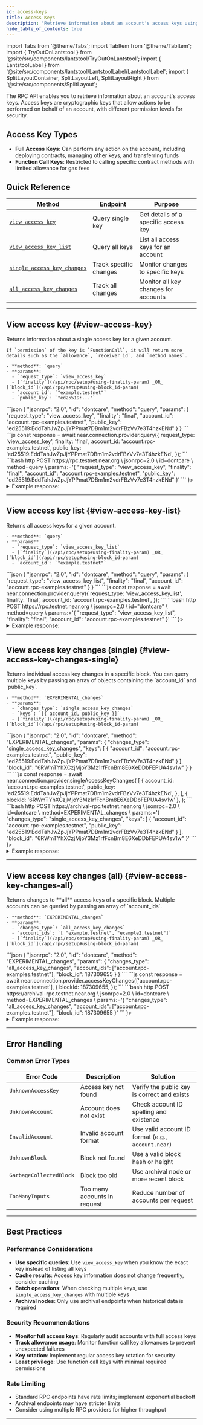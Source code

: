 ```yaml
---
id: access-keys
title: Access Keys
description: "Retrieve information about an account's access keys using the NEAR RPC API, including viewing keys, listing all keys, and tracking access key changes."
hide_table_of_contents: true
---
```


import Tabs from '@theme/Tabs';
import TabItem from '@theme/TabItem';
import { TryOutOnLantstool } from '@site/src/components/lantstool/TryOutOnLantstool';
import { LantstoolLabel } from '@site/src/components/lantstool/LantstoolLabel/LantstoolLabel';
import { SplitLayoutContainer, SplitLayoutLeft, SplitLayoutRight } from '@site/src/components/SplitLayout';

The RPC API enables you to retrieve information about an account's access keys. Access keys are cryptographic keys that allow actions to be performed on behalf of an account, with different permission levels for security.

## Access Key Types

- **Full Access Keys**: Can perform any action on the account, including deploying contracts, managing other keys, and transferring funds
- **Function Call Keys**: Restricted to calling specific contract methods with limited allowance for gas fees

## Quick Reference

| Method | Endpoint | Purpose |
|--------|----------|---------|
| [`view_access_key`](#view-access-key) | Query single key | Get details of a specific access key |
| [`view_access_key_list`](#view-access-key-list) | Query all keys | List all access keys for an account |
| [`single_access_key_changes`](#view-access-key-changes-single) | Track specific changes | Monitor changes to specific keys |
| [`all_access_key_changes`](#view-access-key-changes-all) | Track all changes | Monitor all key changes for accounts |


---

## View access key {#view-access-key}

<SplitLayoutContainer>
  <SplitLayoutLeft title="Description">
    Returns information about a single access key for a given account.
  
    If `permission` of the key is `FunctionCall`, it will return more details such as the `allowance`, `receiver_id`, and `method_names`.

    - **method**: `query`
    - **params**:
      - `request_type`: `view_access_key`
      - [`finality`](/api/rpc/setup#using-finality-param) _OR_ [`block_id`](/api/rpc/setup#using-block_id-param)
      - `account_id`: `"example.testnet"`
      - `public_key`: `"ed25519:..."`

  </SplitLayoutLeft>
  <SplitLayoutRight title="Example">
    <Tabs groupId="code-tabs">
      <TabItem value="json" label="JSON" default>
        ```json
        {
          "jsonrpc": "2.0",
          "id": "dontcare",
          "method": "query",
          "params": {
            "request_type": "view_access_key",
            "finality": "final",
            "account_id": "account.rpc-examples.testnet",
            "public_key": "ed25519:EddTahJwZpJjYPPmat7DBm1m2vdrFBzVv7e3T4hzkENd"
          }
        }
        ```
      </TabItem>
      <TabItem value="js" label="JavaScript">
        ```js
        const response = await near.connection.provider.query({
          request_type: 'view_access_key',
          finality: 'final',
          account_id: 'account.rpc-examples.testnet',
          public_key: 'ed25519:EddTahJwZpJjYPPmat7DBm1m2vdrFBzVv7e3T4hzkENd',
        });
        ```
      </TabItem>
      <TabItem value="http" label="HTTPie">
        ```bash
        http POST https://rpc.testnet.near.org \
          jsonrpc=2.0 \
          id=dontcare \
          method=query \
          params:='{
            "request_type": "view_access_key",
            "finality": "final",
            "account_id": "account.rpc-examples.testnet",
            "public_key": "ed25519:EddTahJwZpJjYPPmat7DBm1m2vdrFBzVv7e3T4hzkENd"
          }'
        ```
      </TabItem>
      <TabItem value="Lantstool" label={<LantstoolLabel />}>
        <TryOutOnLantstool path="docs/5.api/rpc/access-keys/get-account-key.json" />
      </TabItem>
    </Tabs>
  </SplitLayoutRight>
</SplitLayoutContainer>

<details>
  <summary>Example response: </summary>
  ```json
  {
    "jsonrpc": "2.0",
    "result": {
      "block_hash": "J1zkrK8sHuzzV8pkXsEPrZH7SQZeJ2NSEs9L1hSWzVgg",
      "block_height": 187316844,
      "nonce": 187309654000001,
      "permission": {
        "FunctionCall": {
          "allowance": "149788200694421800000000",
          "method_names": [
            "write_record",
            "get_record",
            "get_greeting",
            "__contract_abi",
            "contract_source_metadata"
          ],
          "receiver_id": "contract.rpc-examples.testnet"
        }
      }
    },
    "id": "dontcare"
  }
  ```

</details>

---

## View access key list {#view-access-key-list}

<SplitLayoutContainer>
  <SplitLayoutLeft title="Description">
    Returns all access keys for a given account.

    - **method**: `query`
    - **params**:
      - `request_type`: `view_access_key_list`
      - [`finality`](/api/rpc/setup#using-finality-param) _OR_ [`block_id`](/api/rpc/setup#using-block_id-param)
      - `account_id`: `"example.testnet"`

  </SplitLayoutLeft>
  <SplitLayoutRight title="Example">

<Tabs groupId="code-tabs">
  <TabItem value="json" label="JSON" default>
    ```json
    {
      "jsonrpc": "2.0",
      "id": "dontcare",
      "method": "query",
      "params": {
        "request_type": "view_access_key_list",
        "finality": "final",
        "account_id": "account.rpc-examples.testnet"
      }
    }
    ```
  </TabItem>
  <TabItem value="js" label="JavaScript">
    ```js
    const response = await near.connection.provider.query({
      request_type: 'view_access_key_list',
      finality: 'final',
      account_id: 'account.rpc-examples.testnet',
    });
    ```
  </TabItem>
  <TabItem value="http" label="HTTPie">
    ```bash
    http POST https://rpc.testnet.near.org \
      jsonrpc=2.0 \
      id="dontcare" \
      method=query \
      params:='{
        "request_type": "view_access_key_list",
        "finality": "final",
        "account_id": "account.rpc-examples.testnet"
      }'
    ```
  </TabItem>
  <TabItem value="Lantstool" label={<LantstoolLabel />}>
    <TryOutOnLantstool path="docs/5.api/rpc/access-keys/get-account-keys.json" />
  </TabItem>
</Tabs>
  </SplitLayoutRight>
</SplitLayoutContainer>

<details>
  <summary>Example response:</summary>
  ```json
  {
    "jsonrpc": "2.0",
    "result": {
      "block_hash": "29G6xeV4ufkVsY24YZPfiRwLMTNoKrAMitrjg6nvVZqq",
      "block_height": 187319080,
      "keys": [
        {
          "access_key": {
            "nonce": 187309654000000,
            "permission": "FullAccess"
          },
          "public_key": "ed25519:vJBU18AtvePANmepMoY3rtV3wt1RHwqoktak82E4d2M"
        },
        {
          "access_key": {
            "nonce": 187309654000001,
            "permission": {
              "FunctionCall": {
                "allowance": "149788200694421800000000",
                "method_names": [
                  "write_record",
                  "get_record",
                  "get_greeting",
                  "__contract_abi",
                  "contract_source_metadata"
                ],
                "receiver_id": "contract.rpc-examples.testnet"
              }
            }
          },
          "public_key": "ed25519:EddTahJwZpJjYPPmat7DBm1m2vdrFBzVv7e3T4hzkENd"
        }
      ]
    },
    "id": "dontcare"
  }
  ```
</details>

---

## View access key changes (single) {#view-access-key-changes-single}

<SplitLayoutContainer>
  <SplitLayoutLeft title="Description">
    Returns individual access key changes in a specific block. You can query multiple
    keys by passing an array of objects containing the `account_id` and `public_key`.

    - **method**: `EXPERIMENTAL_changes`
    - **params**:
      - `changes_type`: `single_access_key_changes`
      - `keys`: `[{ account_id, public_key }]`
      - [`finality`](/api/rpc/setup#using-finality-param) _OR_ [`block_id`](/api/rpc/setup#using-block_id-param)

  </SplitLayoutLeft>
  <SplitLayoutRight title="Example">
    <Tabs groupId="code-tabs">
  <TabItem value="json" label="JSON" default>
      ```json
      {
        "jsonrpc": "2.0",
        "id": "dontcare",
        "method": "EXPERIMENTAL_changes",
        "params": {
          "changes_type": "single_access_key_changes",
          "keys": [
            {
              "account_id": "account.rpc-examples.testnet",
              "public_key": "ed25519:EddTahJwZpJjYPPmat7DBm1m2vdrFBzVv7e3T4hzkENd"
            }
          ],
          "block_id": "6RWmTYhXCzjMjoY3Mz1rfFcnBm8E6XeDDbFEPUA4sv1w"
        }
      }
      ```
  </TabItem>
  <TabItem value="js" label="JavaScript">
      ```js
      const response = await near.connection.provider.singleAccessKeyChanges(
        [
          {
            account_id: 'account.rpc-examples.testnet',
            public_key: 'ed25519:EddTahJwZpJjYPPmat7DBm1m2vdrFBzVv7e3T4hzkENd',
          },
        ],
        { blockId: '6RWmTYhXCzjMjoY3Mz1rfFcnBm8E6XeDDbFEPUA4sv1w' },
      );
      ```
  </TabItem>
  <TabItem value="http" label="HTTPie">
      ```bash
      http POST https://archival-rpc.testnet.near.org \
        jsonrpc=2.0 \
        id=dontcare \
        method=EXPERIMENTAL_changes \
        params:='{
          "changes_type": "single_access_key_changes",
          "keys": [
            {
              "account_id": "account.rpc-examples.testnet",
              "public_key": "ed25519:EddTahJwZpJjYPPmat7DBm1m2vdrFBzVv7e3T4hzkENd"
            }
          ],
          "block_id": "6RWmTYhXCzjMjoY3Mz1rfFcnBm8E6XeDDbFEPUA4sv1w"
        }'
      ```
  </TabItem>
  <TabItem value="Lantstool" label={<LantstoolLabel />}>
    <TryOutOnLantstool path="docs/5.api/rpc/access-keys/get-changes-for-account-key.json" />
  </TabItem>
</Tabs>
  </SplitLayoutRight>
</SplitLayoutContainer>

<details>
  <summary>Example response: </summary>
    ```json
    {
      "jsonrpc": "2.0",
      "result": {
        "block_hash": "6RWmTYhXCzjMjoY3Mz1rfFcnBm8E6XeDDbFEPUA4sv1w",
        "changes": [
          {
            "cause": {
              "tx_hash": "J3KbUXF9YPu2eGnbDCACxGvmMDZMdP7acGYhVLHGu9y2",
              "type": "transaction_processing"
            },
            "change": {
              "access_key": {
                "nonce": 187309654000001,
                "permission": {
                  "FunctionCall": {
                    "allowance": "142924791772640836536480",
                    "method_names": [
                      "write_record",
                      "get_record",
                      "get_greeting",
                      "__contract_abi",
                      "contract_source_metadata"
                    ],
                    "receiver_id": "contract.rpc-examples.testnet"
                  }
                }
              },
              "account_id": "account.rpc-examples.testnet",
              "public_key": "ed25519:EddTahJwZpJjYPPmat7DBm1m2vdrFBzVv7e3T4hzkENd"
            },
            "type": "access_key_update"
          }
        ]
      },
      "id": "dontcare"
    }
    ```
</details>

---

## View access key changes (all) {#view-access-key-changes-all}

<SplitLayoutContainer>
  <SplitLayoutLeft title="Description">
    Returns changes to **all** access keys of a specific block.
    Multiple accounts can be queried by passing an array of `account_ids`.

    - **method**: `EXPERIMENTAL_changes`
    - **params**:
      - `changes_type`: `all_access_key_changes`
      - `account_ids`: `[ "example.testnet", "example2.testnet"]`
      - [`finality`](/api/rpc/setup#using-finality-param) _OR_ [`block_id`](/api/rpc/setup#using-block_id-param)

  </SplitLayoutLeft>
  <SplitLayoutRight title="Example">
    <Tabs groupId="code-tabs">
  <TabItem value="json" label="JSON" default>
      ```json
      {
        "jsonrpc": "2.0",
        "id": "dontcare",
        "method": "EXPERIMENTAL_changes",
        "params": {
          "changes_type": "all_access_key_changes",
          "account_ids": ["account.rpc-examples.testnet"],
          "block_id": 187309655
        }
      }
      ```
  </TabItem>
  <TabItem value="js" label="JavaScript">
      ```js
      const response = await near.connection.provider.accessKeyChanges(['account.rpc-examples.testnet'], {
        blockId: 187309655,
      });
      ```
  </TabItem>
  <TabItem value="http" label="HTTPie">
      ```bash
      http POST https://archival-rpc.testnet.near.org \
        jsonrpc=2.0 \
        id=dontcare \
        method=EXPERIMENTAL_changes \
        params:='{
          "changes_type": "all_access_key_changes",
          "account_ids": ["account.rpc-examples.testnet"],
          "block_id": 187309655
        }'
      ```
  </TabItem>
  <TabItem value="Lantstool" label={<LantstoolLabel />}>
    <TryOutOnLantstool path="docs/5.api/rpc/access-keys/get-changes-for-account-keys.json" />
  </TabItem>
</Tabs>
  </SplitLayoutRight>
</SplitLayoutContainer>

<details>
  <summary>Example response: </summary>
    ```json
    {
      "jsonrpc": "2.0",
      "result": {
        "block_hash": "6EDgS3zF9aoBMfdHqthQTQtudt7JzdLBbkTb6Jn4wfP9",
        "changes": [
          {
            "cause": {
              "receipt_hash": "9meU2ibDyJS2ga4se7j5knsWetKrXaw5qBpwrYgN1Qeh",
              "type": "receipt_processing"
            },
            "change": {
              "access_key": {
                "nonce": 187309654000000,
                "permission": "FullAccess"
              },
              "account_id": "account.rpc-examples.testnet",
              "public_key": "ed25519:vJBU18AtvePANmepMoY3rtV3wt1RHwqoktak82E4d2M"
            },
            "type": "access_key_update"
          },
          {
            "cause": {
              "receipt_hash": "9meU2ibDyJS2ga4se7j5knsWetKrXaw5qBpwrYgN1Qeh",
              "type": "receipt_processing"
            },
            "change": {
              "access_key": {
                "nonce": 187309654000000,
                "permission": {
                  "FunctionCall": {
                    "allowance": "150000000000000000000000",
                    "method_names": [
                      "write_record",
                      "get_record",
                      "get_greeting",
                      "__contract_abi",
                      "contract_source_metadata"
                    ],
                    "receiver_id": "contract.rpc-examples.testnet"
                  }
                }
              },
              "account_id": "account.rpc-examples.testnet",
              "public_key": "ed25519:EddTahJwZpJjYPPmat7DBm1m2vdrFBzVv7e3T4hzkENd"
            },
            "type": "access_key_update"
          }
        ]
      },
      "id": "dontcare"
    }
    ```
</details>

---

## Error Handling

### Common Error Types

| Error Code | Description | Solution |
|------------|-------------|----------|
| `UnknownAccessKey` | Access key not found | Verify the public key is correct and exists |
| `UnknownAccount` | Account does not exist | Check account ID spelling and existence |
| `InvalidAccount` | Invalid account format | Use valid account ID format (e.g., `account.near`) |
| `UnknownBlock` | Block not found | Use a valid block hash or height |
| `GarbageCollectedBlock` | Block too old | Use archival node or more recent block |
| `TooManyInputs` | Too many accounts in request | Reduce number of accounts per request |


---

## Best Practices

### Performance Considerations

- **Use specific queries**: Use `view_access_key` when you know the exact key instead of listing all keys
- **Cache results**: Access key information does not change frequently, consider caching
- **Batch operations**: When checking multiple keys, use `single_access_key_changes` with multiple keys
- **Archival nodes**: Only use archival endpoints when historical data is required

### Security Recommendations

- **Monitor full access keys**: Regularly audit accounts with full access keys
- **Track allowance usage**: Monitor function call key allowances to prevent unexpected failures
- **Key rotation**: Implement regular access key rotation for security
- **Least privilege**: Use function call keys with minimal required permissions

### Rate Limiting

- Standard RPC endpoints have rate limits; implement exponential backoff
- Archival endpoints may have stricter limits
- Consider using multiple RPC providers for higher throughput

---
